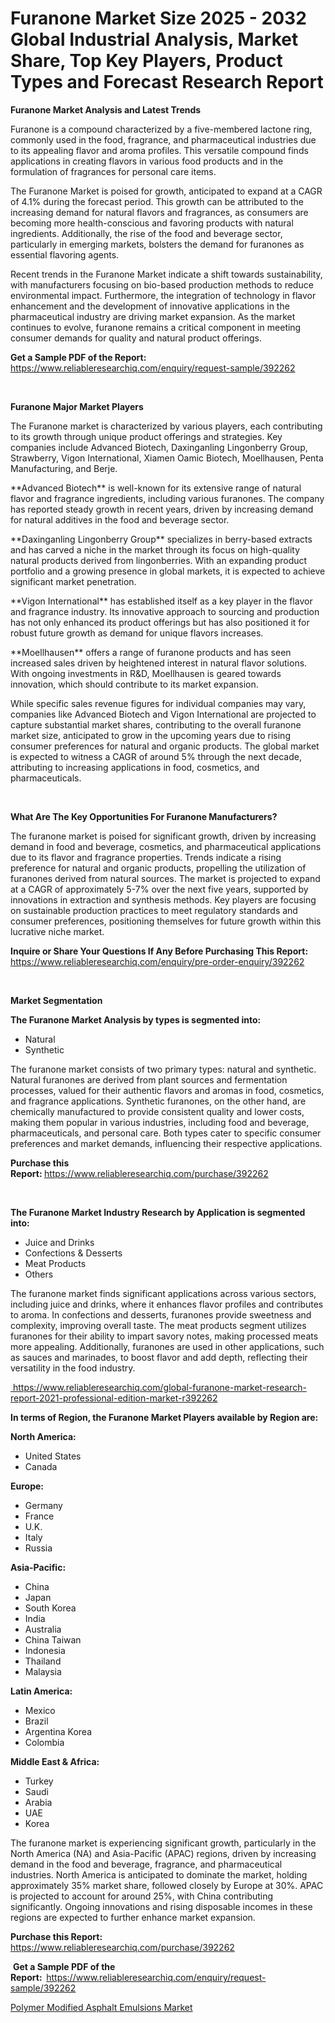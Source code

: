 <p><h1>Furanone Market Size 2025 - 2032 Global Industrial Analysis, Market Share, Top Key Players, Product Types and Forecast Research Report</h1></p><p><strong>Furanone Market Analysis and Latest Trends</strong></p>
<p><p>Furanone is a compound characterized by a five-membered lactone ring, commonly used in the food, fragrance, and pharmaceutical industries due to its appealing flavor and aroma profiles. This versatile compound finds applications in creating flavors in various food products and in the formulation of fragrances for personal care items.</p><p>The Furanone Market is poised for growth, anticipated to expand at a CAGR of 4.1% during the forecast period. This growth can be attributed to the increasing demand for natural flavors and fragrances, as consumers are becoming more health-conscious and favoring products with natural ingredients. Additionally, the rise of the food and beverage sector, particularly in emerging markets, bolsters the demand for furanones as essential flavoring agents.</p><p>Recent trends in the Furanone Market indicate a shift towards sustainability, with manufacturers focusing on bio-based production methods to reduce environmental impact. Furthermore, the integration of technology in flavor enhancement and the development of innovative applications in the pharmaceutical industry are driving market expansion. As the market continues to evolve, furanone remains a critical component in meeting consumer demands for quality and natural product offerings.</p></p>
<p><strong>Get a Sample PDF of the Report:&nbsp;</strong> <a href="https://www.reliableresearchiq.com/enquiry/request-sample/392262?utm_campaign=3180&utm_medium=2&utm_source=Github&utm_content=ia&utm_term=29032025&utm_id=furanone">https://www.reliableresearchiq.com/enquiry/request-sample/392262</a></p>
<p>&nbsp;</p>
<p><strong>Furanone Major Market Players</strong></p>
<p><p>The Furanone market is characterized by various players, each contributing to its growth through unique product offerings and strategies. Key companies include Advanced Biotech, Daxinganling Lingonberry Group, Strawberry, Vigon International, Xiamen Oamic Biotech, Moellhausen, Penta Manufacturing, and Berje.</p><p>**Advanced Biotech** is well-known for its extensive range of natural flavor and fragrance ingredients, including various furanones. The company has reported steady growth in recent years, driven by increasing demand for natural additives in the food and beverage sector. </p><p>**Daxinganling Lingonberry Group** specializes in berry-based extracts and has carved a niche in the market through its focus on high-quality natural products derived from lingonberries. With an expanding product portfolio and a growing presence in global markets, it is expected to achieve significant market penetration.</p><p>**Vigon International** has established itself as a key player in the flavor and fragrance industry. Its innovative approach to sourcing and production has not only enhanced its product offerings but has also positioned it for robust future growth as demand for unique flavors increases.</p><p>**Moellhausen** offers a range of furanone products and has seen increased sales driven by heightened interest in natural flavor solutions. With ongoing investments in R&D, Moellhausen is geared towards innovation, which should contribute to its market expansion.</p><p>While specific sales revenue figures for individual companies may vary, companies like Advanced Biotech and Vigon International are projected to capture substantial market shares, contributing to the overall furanone market size, anticipated to grow in the upcoming years due to rising consumer preferences for natural and organic products. The global market is expected to witness a CAGR of around 5% through the next decade, attributing to increasing applications in food, cosmetics, and pharmaceuticals.</p></p>
<p>&nbsp;</p>
<p><strong>What Are The Key Opportunities For Furanone Manufacturers?</strong></p>
<p><p>The furanone market is poised for significant growth, driven by increasing demand in food and beverage, cosmetics, and pharmaceutical applications due to its flavor and fragrance properties. Trends indicate a rising preference for natural and organic products, propelling the utilization of furanones derived from natural sources. The market is projected to expand at a CAGR of approximately 5-7% over the next five years, supported by innovations in extraction and synthesis methods. Key players are focusing on sustainable production practices to meet regulatory standards and consumer preferences, positioning themselves for future growth within this lucrative niche market.</p></p>
<p><strong>Inquire or Share Your Questions If Any Before Purchasing This Report:</strong> <a href="https://www.reliableresearchiq.com/enquiry/pre-order-enquiry/392262?utm_campaign=3180&utm_medium=2&utm_source=Github&utm_content=ia&utm_term=29032025&utm_id=furanone">https://www.reliableresearchiq.com/enquiry/pre-order-enquiry/392262</a></p>
<p>&nbsp;</p>
<p><strong>Market Segmentation</strong></p>
<p><strong>The Furanone Market Analysis by types is segmented into:</strong></p>
<p><ul><li>Natural</li><li>Synthetic</li></ul></p>
<p><p>The furanone market consists of two primary types: natural and synthetic. Natural furanones are derived from plant sources and fermentation processes, valued for their authentic flavors and aromas in food, cosmetics, and fragrance applications. Synthetic furanones, on the other hand, are chemically manufactured to provide consistent quality and lower costs, making them popular in various industries, including food and beverage, pharmaceuticals, and personal care. Both types cater to specific consumer preferences and market demands, influencing their respective applications.</p></p>
<p><strong>Purchase this Report:&nbsp;</strong><a href="https://www.reliableresearchiq.com/purchase/392262?utm_campaign=3180&utm_medium=2&utm_source=Github&utm_content=ia&utm_term=29032025&utm_id=furanone">https://www.reliableresearchiq.com/purchase/392262</a></p>
<p>&nbsp;</p>
<p><strong>The Furanone Market Industry Research by Application is segmented into:</strong></p>
<p><ul><li>Juice and Drinks</li><li>Confections & Desserts</li><li>Meat Products</li><li>Others</li></ul></p>
<p><p>The furanone market finds significant applications across various sectors, including juice and drinks, where it enhances flavor profiles and contributes to aroma. In confections and desserts, furanones provide sweetness and complexity, improving overall taste. The meat products segment utilizes furanones for their ability to impart savory notes, making processed meats more appealing. Additionally, furanones are used in other applications, such as sauces and marinades, to boost flavor and add depth, reflecting their versatility in the food industry.</p></p>
<p><a href="https://www.reliableresearchiq.com/global-furanone-market-research-report-2021-professional-edition-market-r392262?utm_campaign=3180&utm_medium=2&utm_source=Github&utm_content=ia&utm_term=29032025&utm_id=furanone">&nbsp;https://www.reliableresearchiq.com/global-furanone-market-research-report-2021-professional-edition-market-r392262</a></p>
<p><strong>In terms of Region, the Furanone Market Players available by Region are:</strong></p>
<p>
    <p> <strong> North America: </strong>
        <ul>
            <li>United States</li>
            <li>Canada</li>
        </ul>
        </p> 
    <p> <strong> Europe: </strong>
        <ul>
            <li>Germany</li>
            <li>France</li>
            <li>U.K.</li>
            <li>Italy</li>
            <li>Russia</li>
        </ul>
        </p> 
    <p> <strong> Asia-Pacific: </strong>
        <ul>
            <li>China</li>
            <li>Japan</li>
            <li>South Korea</li>
            <li>India</li>
            <li>Australia</li>
            <li>China Taiwan</li>
            <li>Indonesia</li>
            <li>Thailand</li>
            <li>Malaysia</li>
        </ul>
        </p> 
    <p> <strong> Latin America: </strong>
        <ul>
            <li>Mexico</li>
            <li>Brazil</li>
            <li>Argentina Korea</li>
            <li>Colombia</li>
        </ul>
        </p> 
    <p> <strong> Middle East & Africa: </strong>
        <ul>
            <li>Turkey</li>
            <li>Saudi</li>
            <li>Arabia</li>
            <li>UAE</li>
            <li>Korea</li>
        </ul>
    </p>
    </p>
<p><p>The furanone market is experiencing significant growth, particularly in the North America (NA) and Asia-Pacific (APAC) regions, driven by increasing demand in the food and beverage, fragrance, and pharmaceutical industries. North America is anticipated to dominate the market, holding approximately 35% market share, followed closely by Europe at 30%. APAC is projected to account for around 25%, with China contributing significantly. Ongoing innovations and rising disposable incomes in these regions are expected to further enhance market expansion.</p></p>
<p><strong>Purchase this Report: </strong><a href="https://www.reliableresearchiq.com/purchase/392262?utm_campaign=3180&utm_medium=2&utm_source=Github&utm_content=ia&utm_term=29032025&utm_id=furanone">https://www.reliableresearchiq.com/purchase/392262</a></p>
<p>&nbsp;<strong>Get a Sample PDF of the Report:&nbsp;&nbsp;</strong><a href="https://www.reliableresearchiq.com/enquiry/request-sample/392262?utm_campaign=3180&utm_medium=2&utm_source=Github&utm_content=ia&utm_term=29032025&utm_id=furanone">https://www.reliableresearchiq.com/enquiry/request-sample/392262</a></p>
<p><strong></strong></p>
<p><p><a href="https://github.com/huelarnzeba29/Market-Research-Report-List-1/blob/main/polymer-modified-asphalt-emulsions-market.md?utm_campaign=3180&utm_medium=2&utm_source=Github&utm_content=ia&utm_term=29032025&utm_id=furanone">Polymer Modified Asphalt Emulsions Market</a></p></p>